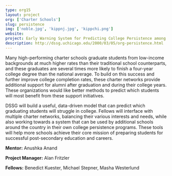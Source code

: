 ```yaml
---
type: org15
layout: project
org: ['Charter Schools']
slug: persistence
img: ['noble.jpg', 'kippnj.jpg', 'kippchi.png']
website: 
project: Early Warning System for Predicting College Persistence among High School Students
description: http://dssg.uchicago.edu/2000/03/05/org-persistence.html
---
```


Many high-performing charter schools graduate students from low-income backgrounds at much higher rates than their traditional school counterparts, and these graduates are several times more likely to finish a four-year college degree than the national average. To build on this success and further improve college completion rates, these charter networks provide additional support for alumni after graduation and during their college years. These organizations would like better methods to predict which students will most benefit from these support initiatives.

DSSG will build a useful, data-driven model that can predict which graduating students will struggle in college. Fellows will interface with multiple charter networks, balancing their various interests and needs, while also working towards a system that can be used by additional schools around the country in their own college persistence programs. These tools will help more schools achieve their core mission of preparing students for successful post-secondary education and careers.

<p><b>Mentor:</b> Anushka Anand

<p><b>Project Manager:</b> Alan Fritzler

<p><b>Fellows:</b> Benedict Kuester, Michael Stepner, Masha Westerlund
